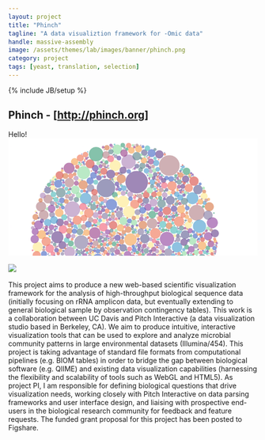 ```yaml
---
layout: project
title: "Phinch"
tagline: "A data visualiztion framework for -Omic data"
handle: massive-assembly
image: /assets/themes/lab/images/banner/phinch.png
category: project
tags: [yeast, translation, selection]
---
```

{% include JB/setup %}

## Phinch - [http://phinch.org]

Hello! <img src="/assets/themes/lab/images/banner/phinch.png" alt="hi" class="inline">

<img width=100 class="media-object pull-right" src="{{ paper.image }}"/>

This project aims to produce a new web-based scientific visualization framework for the analysis of high-throughput biological sequence data (initially focusing on rRNA amplicon data, but eventually extending to general biological sample by observation contingency tables). This work is a collaboration between UC Davis and Pitch Interactive (a data visualization studio based in Berkeley, CA). We aim to produce intuitive, interactive visualization tools that can be used to explore and analyze microbial community patterns in large environmental datasets (Illumina/454).  This project is taking advantage of standard file formats from computational pipelines (e.g. BIOM tables) in order to bridge the gap between biological software (e.g. QIIME) and existing data visualization capabilities (harnessing the flexibility and scalability of tools such as WebGL and HTML5). As project PI, I am responsible for defining biological questions that drive visualization needs, working closely with Pitch Interactive on data parsing frameworks and user interface design, and liaising with prospective end-users in the biological research community for feedback and feature requests. The funded grant proposal for this project has been posted to Figshare.

[http://phinch.org]:http://phinch.org